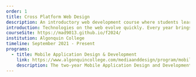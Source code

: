 ```yaml
---
order: 1
title: Cross Platform Web Design
description: An introductory web development course where students learn HTML and CSS fundamentals and best practices through a design lense.
introduction: Technologies on the web evolve quickly. Every year brings new devices and with them new capabilities. These devices present many challenges and opportunities to web developers. Students review fundamentals of web development using hypertext markup language (HTML), and cascading style sheets (CSS), with a focus on developing responsive and mobile websites. Multiple IDEs are introduced and used to complete hands-on projects.
courseSite: https://mad9013.github.io/f2024/
institution: Algonquin College
timeline: September 2021 - Present
programs:
  - title: Mobile Application Design & Development
    link: https://www.algonquincollege.com/mediaanddesign/program/mobile-application-design-and-development/
    description: The two-year Mobile Application Design and Development Ontario College Diploma program prepares students to enter the expanding and evolving fields of mobile, web, and application development.
---
```

